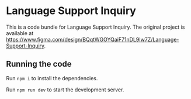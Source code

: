 
  # Language Support Inquiry

  This is a code bundle for Language Support Inquiry. The original project is available at https://www.figma.com/design/BQqtWGOYQaiF71nDL9Iw7Z/Language-Support-Inquiry.

  ## Running the code

  Run `npm i` to install the dependencies.

  Run `npm run dev` to start the development server.
  